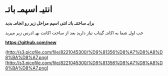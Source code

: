 انتیـ اسپمـ باتـ
============
 **برایـ ساختنـ باتـ انتی اسپم مراحل زیر رو انجامـ بدید**


خب اول شما به اکانتـ گیتاب نیاز دارید 
بعد از ساخت اکانت بهـ ادرس زیر میرید 

**https://github.com/new**

(http://s3.picofile.com/file/8221045300/%D9%81356%D8%A7%D8%A8%D8%BA%D8%A7.png)[http://s3.picofile.com/file/8221045300/%D9%81356%D8%A7%D8%A8%D8%BA%D8%A7.png]

